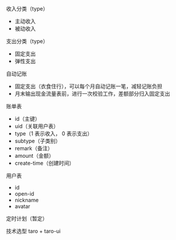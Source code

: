 收入分类（type）
* 主动收入
* 被动收入

支出分类（type）
* 固定支出
* 弹性支出

自动记账
* 固定支出（衣食住行），可以每个月自动记账一笔，减轻记账负担
* 月末输出现金流量表前，进行一次校验工作，差额部分归入固定支出

账单表
* id（主键）
* uid（关联用户表）
* type（1 表示收入， 0 表示支出）
* subtype（子类别）
* remark（备注）
* amount（金额）
* create-time（创建时间）

用户表
* id
* open-id
* nickname
* avatar

定时计划（暂定）

技术选型 taro + taro-ui